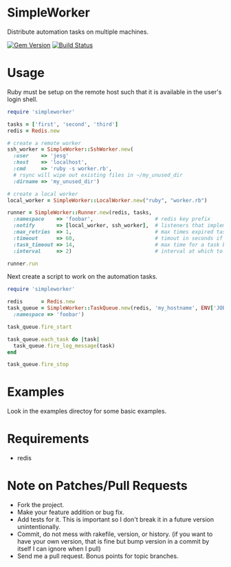 SimpleWorker
============

Distribute automation tasks on multiple machines.

[![Gem Version](https://badge.fury.io/rb/simpleworker.svg)](http://badge.fury.io/rb/simpleworker)
[![Build Status](https://secure.travis-ci.org/jesg/simpleworker.png)](http://travis-ci.org/jesg/simpleworker)

Usage
=====

Ruby must be setup on the remote host such that it is available in the user's login shell.

```ruby
require 'simpleworker'

tasks = ['first', 'second', 'third']
redis = Redis.new

# create a remote worker
ssh_worker = SimpleWorker::SshWorker.new(
  :user    => 'jesg'
  :host    => 'localhost',
  :cmd     => 'ruby -s worker.rb',
  # rsync will wipe out existing files in ~/my_unused_dir
  :dirname => 'my_unused_dir')

# create a local worker
local_worker = SimpleWorker::LocalWorker.new("ruby", "worker.rb")

runner = SimpleWorker::Runner.new(redis, tasks,
  :namespace    => 'foobar',                    # redis key prefix
  :notify       => [local_worker, ssh_worker],  # listeners that implement AbstractListener
  :max_retries  => 1,                           # max times expired tasks will be retried
  :timeout      => 60,                          # timout in seconds if inactive
  :task_timeout => 14,                          # max time for a task before it expires
  :interval     => 2)                           # interval at which to pull redis event log for the job in seconds

runner.run
```

Next create a script to work on the automation tasks.

```ruby
require 'simpleworker'

redis      = Redis.new
task_queue = SimpleWorker::TaskQueue.new(redis, 'my_hostname', ENV['JOBID'],
  :namespace => 'foobar')

task_queue.fire_start

task_queue.each_task do |task|
  task_queue.fire_log_message(task)
end

task_queue.fire_stop
```

Examples
========

Look in the examples directoy for some basic examples.

Requirements
===========
 * redis

Note on Patches/Pull Requests
=============================

* Fork the project.
* Make your feature addition or bug fix.
* Add tests for it. This is important so I don't break it in a
  future version unintentionally.
* Commit, do not mess with rakefile, version, or history.
  (if you want to have your own version, that is fine but bump version in a commit by itself I can ignore when I pull)
* Send me a pull request. Bonus points for topic branches.
